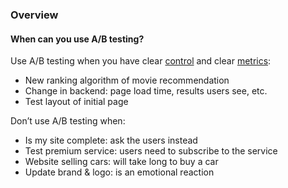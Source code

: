 ### Overview


#### When can you use A/B testing?

Use A/B testing when you have clear <span style="text-decoration:underline;">control</span> and clear <span style="text-decoration:underline;">metrics</span>:



*   New ranking algorithm of movie recommendation 
*   Change in backend: page load time, results users see, etc.
*   Test layout of initial page

Don’t use A/B testing when:



*   Is my site complete: ask the users instead
*   Test premium service: users need to subscribe to the service
*   Website selling cars: will take long to buy a car
*   Update brand & logo: is an emotional reaction
